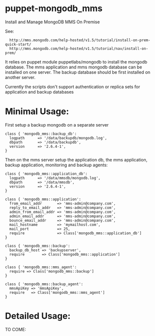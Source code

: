puppet-mongodb_mms
==================

Install and Manage MongoDB MMS On Premise

See:

      http://mms.mongodb.com/help-hosted/v1.5/tutorial/install-on-prem-quick-start/
      http://mms.mongodb.com/help-hosted/v1.5/tutorial/nav/install-on-prem/


It relies on puppet module puppetlabs/mongodb to install the mongodb database.
The mms application and mms mongodb database can be installed on one server.
The backup database should be first installed on another server.

Currently the scripts don't support authentication or replica sets for application and backup databases 


Minimal Usage: 
=============

First setup a backup mongodb on a separate server 

    class { 'mongodb_mms::backup_db':
      logpath      => '/data/backupdb/mongodb.log',
      dbpath       => '/data/backupdb',
      version      => '2.6.4-1',  
    }
  
Then on the mms server setup the application db, the mms application, backup application, 
monitoring and backup agents:

    class { 'mongodb_mms::application_db':
      logpath      => '/data/mmsdb/mongodb.log',
      dbpath       => '/data/mmsdb',
      version      => '2.6.4-1',  
    }
  
    class { 'mongodb_mms::application':
      from_email_addr       => 'mms-admin@company.com',
      reply_to_email_addr   => 'mms-admin@company.com',
      admin_from_email_addr => 'mms-admin@company.com',
      admin_email_addr      => 'mms-admin@company.com',
      bounce_email_addr     => 'mms-admin@company.com',
      mail_hostname         => 'mymailhost.com',
      mail_port             => 25,  
      require               => Class['mongodb_mms::application_db'] 
    }
  
    class { 'mongodb_mms::backup':
      backup_db_host => 'backupserver',
      require        => Class['mongodb_mms::application']
    }  
  
    class { 'mongodb_mms::mms_agent': 
      require => Class['mongodb_mms::backup']
    } 

    class { 'mongodb_mms::backup_agent':
      mmsApiKey => 'mmsApiKey',
      require   => Class['mongodb_mms::mms_agent']   
    } 
 

Detailed Usage:
===============

TO COME:


  
